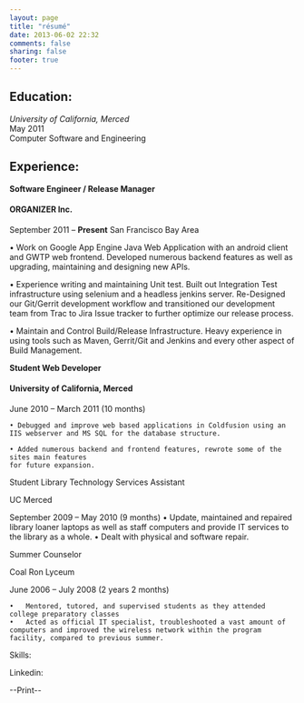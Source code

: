 ```yaml
---
layout: page
title: "résumé"
date: 2013-06-02 22:32
comments: false
sharing: false
footer: true
---
```

<h2>Education:</h2>
<em>University of California, Merced</em><br />
<italic>May 2011</italic><br />
Computer Software and Engineering<br />

<h2>Experience:</h2>

<strong>Software Engineer / Release Manager</strong>

<h4>ORGANIZER Inc.</h4>

September 2011 – <strong>Present</strong> San Francisco Bay Area

• Work on Google App Engine Java Web Application with an android client and GWTP web frontend. Developed numerous backend features as well as upgrading, maintaining and designing new APIs.

• Experience writing and maintaining Unit test. Built out Integration Test infrastructure using selenium and a headless jenkins server. Re-Designed our Git/Gerrit development workflow and transitioned our development team from Trac to Jira Issue tracker to further optimize our release process.

• Maintain and Control Build/Release Infrastructure. Heavy experience in using tools such as Maven, Gerrit/Git and Jenkins and every other aspect of Build Management.

<strong>Student Web Developer</strong>

<h4>University of California, Merced</h4>

June 2010 – March 2011 (10 months)

	• Debugged and improve web based applications in Coldfusion using an IIS webserver and MS SQL for the database structure.

	• Added numerous backend and frontend features, rewrote some of the sites main features
	for future expansion.

Student Library Technology Services Assistant

UC Merced

September 2009 – May 2010 (9 months)
	• Update, maintained and repaired library loaner laptops as well as staff computers and provide IT services to the library as a whole. 
	• Dealt with physical and software repair.

Summer Counselor

Coal Ron Lyceum

June 2006 – July 2008 (2 years 2 months)

	•	Mentored, tutored, and supervised students as they attended college preparatory classes
	•	Acted as official IT specialist, troubleshooted a vast amount of computers and improved the wireless network within the program facility, compared to previous summer.

	
Skills:
	
Linkedin:

--Print--